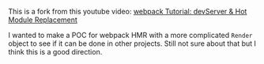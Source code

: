 This is a fork from this youtube video:
[webpack Tutorial: devServer & Hot Module Replacement](https://www.youtube.com/watch?v=yR25JoybTxo)

I wanted to make a POC for webpack HMR with a more complicated `Render` object to see if it can be done in other projects. Still not sure about that but I think this is a good direction.
